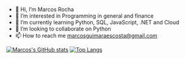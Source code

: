 - 👋 Hi, I’m Marcos Rocha
- 👀 I’m interested in Programming in general and finance
- 🌱 I’m currently learning Python, SQL, JavaScript, .NET and Cloud
- 💞️ I’m looking to collaborate on Python
- 📫 How to reach me marcosguimaraescosta@gmail.com
<!---

--->

[![Marcos's GitHub stats](https://github-readme-stats.vercel.app/api?username=Marcosgcr&count_private=true&count_public=true)](https://github.com/Marcosgcr/github-readme-stats)
[![Top Langs](https://github-readme-stats.vercel.app/api/top-langs/?username=Marcosgcr&langs_count=8)](https://github.com/anuraghazra/github-readme-stats)
